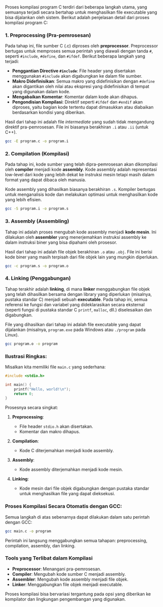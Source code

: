 Proses kompilasi program C terdiri dari beberapa langkah utama, yang semuanya terjadi secara bertahap untuk menghasilkan file executable yang bisa dijalankan oleh sistem. Berikut adalah penjelasan detail dari proses kompilasi program C:

### 1. **Preprocessing (Pra-pemrosesan)**
   Pada tahap ini, file sumber C (.c) diproses oleh **preprocessor**. Preprocessor bertugas untuk memproses semua perintah yang diawali dengan tanda `#`, seperti `#include`, `#define`, dan `#ifdef`. Berikut beberapa langkah yang terjadi:

   - **Penggantian Directive `#include`**: File header yang disertakan menggunakan `#include` akan digabungkan ke dalam file sumber.
   - **Makro Didefinisikan**: Semua makro yang didefinisikan dengan `#define` akan digantikan oleh nilai atau ekspresi yang didefinisikan di tempat yang digunakan dalam kode.
   - **Mengabaikan Komentar**: Komentar dalam kode akan dihapus.
   - **Pengondisian Kompilasi**: Direktif seperti `#ifdef` dan `#endif` akan diproses, yaitu bagian kode tertentu dapat dimasukkan atau diabaikan berdasarkan kondisi yang diberikan.

   Hasil dari tahap ini adalah file *intermediate* yang sudah tidak mengandung direktif pra-pemrosesan. File ini biasanya berakhiran `.i` atau `.ii` (untuk C++).

   ```bash
   gcc -E program.c -o program.i
   ```

### 2. **Compilation (Kompilasi)**
   Pada tahap ini, kode sumber yang telah dipra-pemrosesan akan dikompilasi oleh **compiler** menjadi kode **assembly**. Kode assembly adalah representasi low-level dari kode yang lebih dekat ke instruksi mesin tetapi masih dalam format yang dapat dibaca oleh manusia.

   Kode assembly yang dihasilkan biasanya berakhiran `.s`. Kompiler bertugas untuk menganalisis kode dan melakukan optimasi untuk menghasilkan kode yang lebih efisien.

   ```bash
   gcc -S program.i -o program.s
   ```

### 3. **Assembly (Assembling)**
   Tahap ini adalah proses mengubah kode assembly menjadi **kode mesin**. Ini dilakukan oleh **assembler** yang menerjemahkan instruksi assembly ke dalam instruksi biner yang bisa dipahami oleh prosesor.

   Hasil dari tahap ini adalah file objek berakhiran `.o` atau `.obj`. File ini berisi kode biner yang masih terpisah dari file objek lain yang mungkin diperlukan.

   ```bash
   gcc -c program.s -o program.o
   ```

### 4. **Linking (Penggabungan)**
   Tahap terakhir adalah **linking**, di mana **linker** menggabungkan file objek yang telah dihasilkan bersama dengan library yang diperlukan (misalnya, pustaka standar C) menjadi sebuah **executable**. Pada tahap ini, semua referensi ke fungsi dan variabel yang dideklarasikan secara eksternal (seperti fungsi di pustaka standar C `printf`, `malloc`, dll.) diselesaikan dan digabungkan.

   File yang dihasilkan dari tahap ini adalah file executable yang dapat dijalankan (misalnya, `program.exe` pada Windows atau `./program` pada Linux).

   ```bash
   gcc program.o -o program
   ```

### Ilustrasi Ringkas:
Misalkan kita memiliki file `main.c` yang sederhana:
```c
#include <stdio.h>

int main() {
    printf("Hello, world!\n");
    return 0;
}
```

Prosesnya secara singkat:
1. **Preprocessing**:
   - File header `stdio.h` akan disertakan.
   - Komentar dan makro dihapus.

2. **Compilation**:
   - Kode C diterjemahkan menjadi kode assembly.

3. **Assembly**:
   - Kode assembly diterjemahkan menjadi kode mesin.

4. **Linking**:
   - Kode mesin dari file objek digabungkan dengan pustaka standar untuk menghasilkan file yang dapat dieksekusi.

### **Proses Kompilasi Secara Otomatis dengan GCC**:
Semua langkah di atas sebenarnya dapat dilakukan dalam satu perintah dengan GCC:

```bash
gcc main.c -o program
```

Perintah ini langsung menggabungkan semua tahapan: preprocessing, compilation, assembly, dan linking.

### Tools yang Terlibat dalam Kompilasi
- **Preprocessor**: Menangani pra-pemrosesan.
- **Compiler**: Mengubah kode sumber C menjadi assembly.
- **Assembler**: Mengubah kode assembly menjadi file objek.
- **Linker**: Menggabungkan file objek menjadi executable.

Proses kompilasi bisa bervariasi tergantung pada opsi yang diberikan ke kompilator dan lingkungan pengembangan yang digunakan.